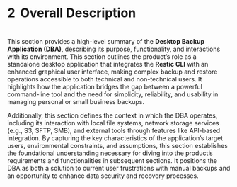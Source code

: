 # 2  Overall Description

# 
This section provides a high-level summary of the **Desktop Backup Application (DBA)**, describing its purpose, functionality, and interactions with its environment. This section outlines the product’s role as a standalone desktop application that integrates the **Restic CLI** with an enhanced graphical user interface, making complex backup and restore operations accessible to both technical and non-technical users. It highlights how the application bridges the gap between a powerful command-line tool and the need for simplicity, reliability, and usability in managing personal or small business backups.

Additionally, this section defines the context in which the DBA operates, including its interaction with local file systems, network storage services (e.g., S3, SFTP, SMB), and external tools through features like API-based integration. By capturing the key characteristics of the application’s target users, environmental constraints, and assumptions, this section establishes the foundational understanding necessary for diving into the product’s requirements and functionalities in subsequent sections. It positions the DBA as both a solution to current user frustrations with manual backups and an opportunity to enhance data security and recovery processes.